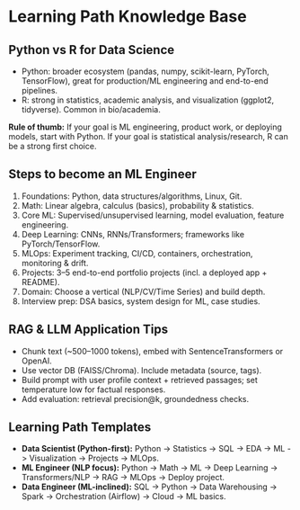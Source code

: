 # Learning Path Knowledge Base

## Python vs R for Data Science
- Python: broader ecosystem (pandas, numpy, scikit-learn, PyTorch, TensorFlow), great for production/ML engineering and end-to-end pipelines.
- R: strong in statistics, academic analysis, and visualization (ggplot2, tidyverse). Common in bio/academia.

**Rule of thumb:** If your goal is ML engineering, product work, or deploying models, start with Python. If your goal is statistical analysis/research, R can be a strong first choice.

## Steps to become an ML Engineer
1. Foundations: Python, data structures/algorithms, Linux, Git.
2. Math: Linear algebra, calculus (basics), probability & statistics.
3. Core ML: Supervised/unsupervised learning, model evaluation, feature engineering.
4. Deep Learning: CNNs, RNNs/Transformers; frameworks like PyTorch/TensorFlow.
5. MLOps: Experiment tracking, CI/CD, containers, orchestration, monitoring & drift.
6. Projects: 3–5 end-to-end portfolio projects (incl. a deployed app + README).
7. Domain: Choose a vertical (NLP/CV/Time Series) and build depth.
8. Interview prep: DSA basics, system design for ML, case studies.

## RAG & LLM Application Tips
- Chunk text (~500–1000 tokens), embed with SentenceTransformers or OpenAI.
- Use vector DB (FAISS/Chroma). Include metadata (source, tags).
- Build prompt with user profile context + retrieved passages; set temperature low for factual responses.
- Add evaluation: retrieval precision@k, groundedness checks.

## Learning Path Templates
- **Data Scientist (Python-first):** Python -> Statistics -> SQL -> EDA -> ML -> Visualization -> Projects -> MLOps.
- **ML Engineer (NLP focus):** Python -> Math -> ML -> Deep Learning -> Transformers/NLP -> RAG -> MLOps -> Deploy project.
- **Data Engineer (ML-inclined):** SQL -> Python -> Data Warehousing -> Spark -> Orchestration (Airflow) -> Cloud -> ML basics.